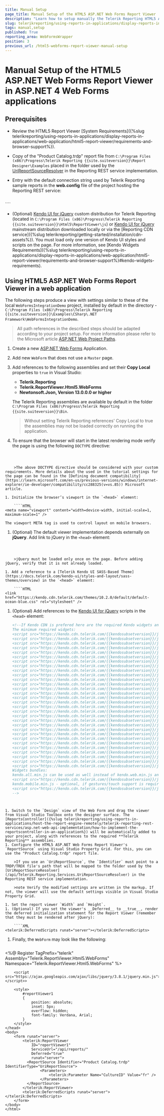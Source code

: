 ```yaml
---
title: Manual Setup
page_title: Manual Setup of the HTML5 ASP.NET Web Forms Report Viewer
description: "Learn how to setup manually the Telerik Reporting HTML5 ASP.NET Web Forms Report Viewer in ASP.NET 4 Web Forms applications."
slug: telerikreporting/using-reports-in-applications/display-reports-in-applications/web-application/html5-asp.net-web-forms-report-viewer/manual-setup
tags: manual,setup
published: True
reporting_area: WebFormsWrapper
position: 3
previous_url: /html5-webforms-report-viewer-manual-setup
---
```


# Manual Setup of the HTML5 ASP.NET Web Forms Report Viewer in ASP.NET 4 Web Forms applications

## Prerequisites

* Review the HTML5 Report Viewer [System Requirements]({%slug telerikreporting/using-reports-in-applications/display-reports-in-applications/web-application/html5-report-viewer/requirements-and-browser-support%}).
* Copy of the "Product Catalog.trdp" report file from `C:\Program Files (x86)\Progress\Telerik Reporting {{site.suiteversion}}\Report Designer\Examples` placed in the folder used by the [UriReportSourceResolver](/api/telerik.reporting.services.urireportsourceresolver) in the Reporting REST service implementation.
* Entry with the default connection string used by Telerik Reporting sample reports in the __web.config__ file of the project hosting the Reporting REST service:

	````XML
<connectionStrings>
		<add name="Telerik.Reporting.Examples.CSharp.Properties.Settings.TelerikConnectionString"
					connectionString="Data Source=(local);Initial Catalog=AdventureWorks;Integrated Security=SSPI"
					providerName="System.Data.SqlClient" />
	</connectionStrings>
````


* (Optional) [Kendo UI for jQuery](https://www.telerik.com/kendo-jquery-ui) custom distribution for Telerik Reporting (located in `C:\Program Files (x86)\Progress\Telerik Reporting {{site.suiteversion}}\Html5\ReportViewer\js`) or [Kendo UI for jQuery](https://www.telerik.com/kendo-jquery-ui) mainstream distribution downloaded locally or via the [Reporting CDN service]({%slug telerikreporting/getting-started/installation/cdn-assets%}). You must load only one version of Kendo UI styles and scripts on the page. For more information, see [Kendo Widgets Requirements]({%slug telerikreporting/using-reports-in-applications/display-reports-in-applications/web-application/html5-report-viewer/requirements-and-browser-support%}#kendo-widgets-requirements).

## Using HTML5 ASP.NET Web Forms Report Viewer in a web application

The following steps produce a view with settings similar to these of the local `WebFormsIntegrationDemo` project, installed by default in the directory - `C:\Program Files (x86)\Progress\Telerik Reporting {{site.suiteversion}}\Examples\CSharp\.NET Framework\WebFormsIntegrationDemo`.  

> All path references in the described steps should be adapted according to your project setup. For more information please refer to the Microsoft article [ASP.NET Web Project Paths](https://learn.microsoft.com/en-us/previous-versions/ms178116(v=vs.140)).

1. Create a new [ASP.NET Web Forms](https://learn.microsoft.com/en-us/aspnet/web-forms/) Application.
1. Add new `WebForm` that does not use a `Master` page.
1. Add references to the following assemblies and set their __Copy Local__ properties to `true` in Visual Studio:

	+ __Telerik.Reporting__
	+ __Telerik.ReportViewer.Html5.WebForms__
	+ __Newtonsoft.Json, Version 13.0.0.0 or higher__

	The Telerik Reporting assemblies are available by default in the folder `C:\Program Files (x86)\Progress\Telerik Reporting {{site.suiteversion}}\Bin`.

	>Without setting Telerik Reporting references' Copy Local to true the assemblies may not be loaded correctly on running the application.

1. To ensure that the browser will start in the latest rendering mode verify the page is using the following `DOCTYPE` directive:

	````HTML
<!DOCTYPE html>
````


	>The above DOCTYPE directive should be considered with your custom requirements. More details about the used in the tutorial settings for the page can be found in the [Defining document compatibility](https://learn.microsoft.com/en-us/previous-versions/windows/internet-explorer/ie-developer/compatibility/cc288325(v=vs.85)) Microsoft article.

1. Initialize the browser’s viewport in the `<head>` element: 

	````HTML
<meta name="viewport" content="width=device-width, initial-scale=1, maximum-scale=1" />
````


	The viewport META tag is used to control layout on mobile browsers.

1. (Optional) The default viewer implementation depends externally on __jQuery__. Add link to jQuery in the `<head>` element:

	````HTML
<script src="https://ajax.googleapis.com/ajax/libs/jquery/3.7.1/jquery.min.js"></script>
````


	>jQuery must be loaded only once on the page. Before adding jQuery, verify that it is not already loaded. 

1. Add a reference to a [Telerik Kendo UI SASS-Based Theme](https://docs.telerik.com/kendo-ui/styles-and-layout/sass-themes/overview) in the `<head>` element:

	````HTML
<link href="https://kendo.cdn.telerik.com/themes/10.2.0/default/default-ocean-blue.css" rel="stylesheet" />
````


1. (Optional) Add references to the [Kendo UI for jQuery](https://www.telerik.com/kendo-jquery-ui) scripts in the `<head>` element: 

	````HTML
	<!--If Kendo CDN is prefered here are the required Kendo widgets and bundles
	The minimum required widgets:
	<script src="https://kendo.cdn.telerik.com/{{kendosubsetversion}}/js/kendo.core.min.js"></script>>
	<script src="https://kendo.cdn.telerik.com/{{kendosubsetversion}}/js/kendo.data.odata.min.js"></script>>
	<script src="https://kendo.cdn.telerik.com/{{kendosubsetversion}}/js/kendo.data.min.js"></script>>
	<script src="https://kendo.cdn.telerik.com/{{kendosubsetversion}}/js/kendo.userevents.min.js"></script>>
	<script src="https://kendo.cdn.telerik.com/{{kendosubsetversion}}/js/kendo.selectable.min.js"></script>>
	<script src="https://kendo.cdn.telerik.com/{{kendosubsetversion}}/js/kendo.calendar.min.js"></script>>
	<script src="https://kendo.cdn.telerik.com/{{kendosubsetversion}}/js/kendo.fx.min.js"></script>>
	<script src="https://kendo.cdn.telerik.com/{{kendosubsetversion}}/js/kendo.draganddrop.min.js"></script>>
	<script src="https://kendo.cdn.telerik.com/{{kendosubsetversion}}/js/kendo.mobile.scroller.min.js"></script>>
	<script src="https://kendo.cdn.telerik.com/{{kendosubsetversion}}/js/kendo.virtuallist.min.js"></script>>
	<script src="https://kendo.cdn.telerik.com/{{kendosubsetversion}}/js/kendo.popup.min.js"></script>>
	<script src="https://kendo.cdn.telerik.com/{{kendosubsetversion}}/js/kendo.list.min.js"></script>>
	<script src="https://kendo.cdn.telerik.com/{{kendosubsetversion}}/js/kendo.combobox.min.js"></script>>
	<script src="https://kendo.cdn.telerik.com/{{kendosubsetversion}}/js/kendo.datepicker.min.js"></script>>
	<script src="https://kendo.cdn.telerik.com/{{kendosubsetversion}}/js/kendo.resizable.min.js"></script>>
	<script src="https://kendo.cdn.telerik.com/{{kendosubsetversion}}/js/kendo.dropdownlist.min.js"></script>>
	<script src="https://kendo.cdn.telerik.com/{{kendosubsetversion}}/js/kendo.multiselect.min.js"></script>>
	<script src="https://kendo.cdn.telerik.com/{{kendosubsetversion}}/js/kendo.splitter.min.js"></script>>
	<script src="https://kendo.cdn.telerik.com/{{kendosubsetversion}}/js/kendo.window.min.js"></script>>
	<script src="https://kendo.cdn.telerik.com/{{kendosubsetversion}}/js/kendo.color.min.js"></script>>
	<script src="https://kendo.cdn.telerik.com/{{kendosubsetversion}}/js/kendo.slider.min.js"></script>>
	<script src="https://kendo.cdn.telerik.com/{{kendosubsetversion}}/js/kendo.button.min.js"></script>>
	<script src="https://kendo.cdn.telerik.com/{{kendosubsetversion}}/js/kendo.colorpicker.min.js"></script>>
	<script src="https://kendo.cdn.telerik.com/{{kendosubsetversion}}/js/kendo.editor.min.js"></script>>
	<script src="https://kendo.cdn.telerik.com/{{kendosubsetversion}}/js/kendo.listview.min.js"></script>>
	<script src="https://kendo.cdn.telerik.com/{{kendosubsetversion}}/js/kendo.menu.min.js"></script>>
	<script src="https://kendo.cdn.telerik.com/{{kendosubsetversion}}/js/kendo.panelbar.min.js"></script>>
	<script src="https://kendo.cdn.telerik.com/{{kendosubsetversion}}/js/kendo.tooltip.min.js"></script>>
	<script src="https://kendo.cdn.telerik.com/{{kendosubsetversion}}/js/kendo.treeview.min.js"></script>>
	<script src="https://kendo.cdn.telerik.com/{{kendosubsetversion}}/js/kendo.touch.min.js"></script>>
	Widgets bundles:
	kendo.all.min.js can be used as well instead of kendo.web.min.js and kendo.mobile.min.js
	<script src="https://kendo.cdn.telerik.com/{{kendosubsetversion}}/js/kendo.web.min.js"></script>>
	kendo.mobile.min.js - optional, if gestures/touch support is required
	<script src="https://kendo.cdn.telerik.com/{{kendosubsetversion}}/js/kendo.mobile.min.js"></script>>
	-->
````


1. Switch to the `Design` view of the Web Form and drag the viewer from Visual Studio Toolbox onto the designer surface. The [ReportsController]({%slug telerikreporting/using-reports-in-applications/host-the-report-engine-remotely/telerik-reporting-rest-services/asp.net-web-api-implementation/how-to-implement-the-reportscontroller-in-an-application%}) will be automatically added to your project, along with references to the required **Telerik Reporting** assemblies.
1. Configure the HTML5 ASP.NET Web Forms Report Viewer's `ReportSource` using Visual Studio Property Grid. For this, you can use the "Product Catalog.trdp" report file.

	>If you use an `UriReportSource`, the `Identifier` must point to a TRDP/TRDX file's path that will be mapped to the folder used by the [UriReportSourceResolver](/api/Telerik.Reporting.Services.UriReportSourceResolver) in the Reporting REST service implementation.

	>note Verify the modified settings are written in the markup. If not, the viewer will use the default settings visible in Visual Studio Property Grid.

1. Set the report viewer `Width` and `Height`.
1. (Optional) If you set the viewer's __Deferred__ to __true__, render the deferred initialization statement for the Report Viewer (remember that they must be rendered after jQuery):

	````XML
<telerik:DeferredScripts runat="server"></telerik:DeferredScripts>
````


1. Finally, the `WebForm` may look like the following:

	````HTML
<%@ Register TagPrefix="telerik" Assembly="Telerik.ReportViewer.Html5.WebForms" Namespace="Telerik.ReportViewer.Html5.WebForms" %>
	<!DOCTYPE html>
	<html xmlns="http://www.w3.org/1999/xhtml">
	<head runat="server">
		<title>Telerik HTML5 Web Forms Report Viewer Demo</title>
		<link href="https://kendo.cdn.telerik.com/themes/10.2.0/default/default-ocean-blue.css" rel="stylesheet" />

		<script src="https://ajax.googleapis.com/ajax/libs/jquery/3.8.1/jquery.min.js"></script>>

		<style>
			#reportViewer1
			{
				position: absolute;
				inset: 5px;
				overflow: hidden;
				font-family: Verdana, Arial;
			}
		</style>
	</head>
	<body>
		<form runat="server">
			<telerik:ReportViewer
				ID="reportViewer1"
				ServiceUrl="/api/reports/"
				Deferred="true"
				runat="server">
			  <ReportSource Identifier="Product Catalog.trdp" IdentifierType="UriReportSource">
					<Parameters>
						<telerik:Parameter Name="CultureID" Value="fr" />
					</Parameters>
			  </ReportSource>
			</telerik:ReportViewer>
			<telerik:DeferredScripts runat="server"></telerik:DeferredScripts>
		</form>
	</body>
	</html>
````

